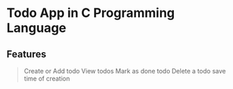 # Todo App in C Programming Language

## Features
> Create or Add todo
> View todos
> Mark as done todo
> Delete a todo
> save time of creation
